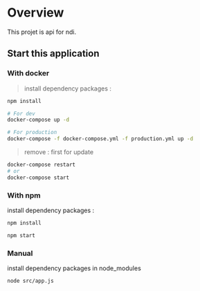 # Overview

This projet is api for ndi.

## Start this application

### With docker

> install dependency packages :

```bash
npm install
```

```bash
# For dev
docker-compose up -d

# For production
docker-compose -f docker-compose.yml -f production.yml up -d
```

> remove : first for update

```bash
docker-compose restart
# or
docker-compose start
```

### With npm

install dependency packages :

```bash
npm install
```

```bash
npm start
```

### Manual

install dependency packages in node_modules

```bash
node src/app.js
```
